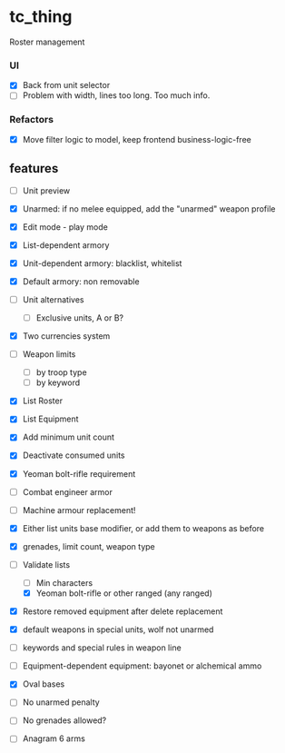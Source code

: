 # tc_thing

Roster management

### UI
- [x] Back from unit selector
- [ ] Problem with width, lines too long. Too much info.

### Refactors
- [x] Move filter logic to model, keep frontend business-logic-free

## features
- [ ] Unit preview
- [x] Unarmed: if no melee equipped, add the "unarmed" weapon profile
- [x] Edit mode - play mode
- [x] List-dependent armory
- [x] Unit-dependent armory: blacklist, whitelist
- [x] Default armory: non removable
- [ ] Unit alternatives
  - [ ] Exclusive units, A or B?
- [x] Two currencies system
- [ ] Weapon limits
  - [ ] by troop type
  - [ ] by keyword
- [x] List Roster
- [x] List Equipment
- [x] Add minimum unit count
- [x] Deactivate consumed units
- [x] Yeoman bolt-rifle requirement
- [ ] Combat engineer armor
- [ ] Machine armour replacement!
- [x] Either list units base modifier, or add them to weapons as before
- [x] grenades, limit count, weapon type
- [ ] Validate lists
  - [ ] Min characters
  - [x] Yeoman bolt-rifle or other ranged (any ranged)
- [x] Restore removed equipment after delete replacement
- [x] default weapons in special units, wolf not unarmed
- [ ] keywords and special rules in weapon line
- [ ] Equipment-dependent equipment: bayonet or alchemical ammo
- [x] Oval bases
- [ ] No unarmed penalty
- [ ] No grenades allowed? 
- [ ] Anagram 6 arms


